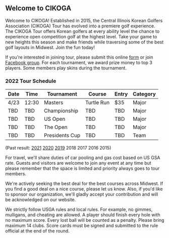## Welcome to CIKOGA

Welcome to CIKOGA! Established in 2015, the Central Illinois Korean Golfers Association (CIKOGA) Tour has evolved into a premiere golf experience.  The CIKOGA Tour offers Korean golfers at every ability level the chance to experience open competition golf at the highest level.  Take your game to new heights this season and make friends while traversing some of the best golf layouts in Midwest.  Join the fun today!

  If you're interested in joining tour, please submit this online [form](https://docs.google.com/forms/d/e/1FAIpQLSdHvyu-MuOOkt3f6LIAynZAWKKIko3WvSRsnhiOyObXOtwUdw/viewform) or join [Facebook group](https://www.facebook.com/groups/cikoga/). For each tournament, we award prize money to top 3 players. Some members play skins during the tournament.
  
### 2022 Tour Schedule

| Date | Time  | Tournament     | Course     | Entry | Category |
|------|-------|----------------|------------|-------|----------|
| 4/23 | 12:30 | Masters        | Turtle Run | $35   | Major    |
| TBD  | TBD   | Championship   | TBD        | TBD   | Major    |
| TBD  | TBD   | US Open        | TBD        | TBD   | Major    |
| TBD  | TBD   | The Open       | TBD        | TBD   | Major    |
| TBD  | TBD   | Presidents Cup | TBD        | TBD   | Team     |

(Past result: [2021](2021) [2020](2020) [2019](2019) 2018 2017 2016 2015)

 For travel, we'll share duties of car pooling and gas cost based on US GSA rate. Guests and visitors are welcome to join any event at any time but please remember that the space is limited and priority always goes to tour members. 

  We're actively seeking the best deal for the best courses across Midwest. If you find a good deal on a nice course, please let us know. Also, if you'd like to sponsor our organization, we'll gladly accept your contribution and will be acknowledged on our website.

  We strictly follow USGA rules and local rules. For example, no gimmes, mulligans, and cheating are allowed. A player should finish every hole with no maximum score. Every lost ball will be counted as a penalty. Please bring maximum 14 clubs. Score cards must be signed and submitted to the rule official at the end of the round.
